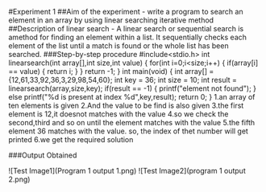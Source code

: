 #Experiment 1
##Aim of the experiment -  write a program to search an element in an array by using linear searching iterative method
##Description of linear search - A linear search or sequential search is amethod for finding an element within a list. It sequentially checks each element of the list until a match is found or the whole list has been searched.
###Step-by-step procedure
#include<stdio.h>
int linearsearch(int array[],int size,int value)
{
    for(int i=0;i<size;i++)
    {
        if(array[i] == value)
        {
            return i;
        }
    }
    return -1;
}
int main(void)
{
    int array[] = {12,61,33,92,36,3,29,98,54,60};
    int key = 36;
    int size = 10;
    int result = linearsearch(array,size,key);
    if(result == -1)
    {
        printf("element not found");
    }
    else
    printf("%d is present at index %d",key,result);
    return 0;
}
1.an array of ten elements is given
2.And the value to be find is also given
3.the first element is 12,it doesnot matches with the value
4.so we check the second,third and so on until the element matches with the value
5.the fifth element 36 matches with the value. so, the index of thet number will get printed
6.we get the required solution

###Output Obtained

![Test Image1](Program 1 output 1.png)
![Test Image2](program 1 output 2.png)

